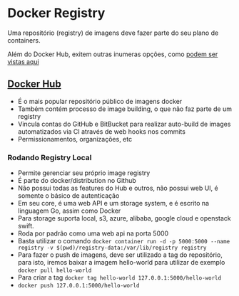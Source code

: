# Docker Registry

Uma repositório (registry) de imagens deve fazer parte do seu plano de containers.

Além do Docker Hub, exitem outras inumeras opções, como [podem ser vistas aqui](https://github.com/veggiemonk/awesome-docker#registry)

## [Docker Hub](https://hub.docker.com)

- É o mais popular repositório público de imagens docker
- Também contém processo de image building, o que não faz parte de um registry
- Vincula contas do GitHub e BitBucket para realizar auto-build de images automatizados via CI através de web hooks nos commits
- Permissionamentos, organizações, etc

### Rodando Registry Local

- Permite gerenciar seu próprio image registry
- É parte do docker/distribution no Github
- Não possui todas as features do Hub e outros, não possui web UI, é somente o básico de autenticação
- Em seu core, é uma web API e um storage system, e é escrito na linguagem Go, assim como Docker
- Para storage suporta local, s3, azure, alibaba, google cloud e openstack swift.
- Roda por padrão como uma web api na porta 5000
- Basta utilizar o comando `docker container run -d -p 5000:5000 --name registry -v $(pwd)/registry-data:/var/lib/registry registry`
- Para fazer o push de imagens, deve ser utilizado a tag do repositório, para isto, iremos baixar a imagem hello-world para utilizar de exemplo `docker pull hello-world`
- Para criar a tag `docker tag hello-world 127.0.0.1:5000/hello-world`
- `docker push 127.0.0.1:5000/hello-world`
